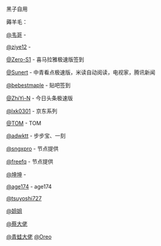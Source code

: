 黑子自用

薅羊毛：

[@韦哥]( https://github.com/zsl119)  -   

[@ziye12](https://github.com/ziye888/JavaScript) -                                 

[@Zero-S1](https://github.com/Zero-S1/xmly_speed) - 喜马拉雅极速版签到

[@Sunert](https://github.com/Sunert/Scripts) - 中青看点极速版，米读自动阅读，电视家，腾讯新闻

[@bebestmaple](https://github.com/bebestmaple/Tieba_Github-Actions) - 贴吧签到

[@ZhiYi-N](https://github.com/ZhiYi-N/Private-Script) - 今日头条极速版

[@lxk0301](https://github.com/LXK9301/jd_scripts/tree/master) - 京东系列

[@TOM](https://github.com/xl2101200) - TOM

[@adwktt](https://github.com/adwktt/adwktt) - 步步宝、一刻

[@sngxpro](https://github.com/sngxpro/proxies) - 节点提供

[@freefq](https://github.com/freefq) - 节点提供

[@坤坤](https://github.com/caixukun112/js) - 

[@age174](https://github.com/age174/-) - age174

[@tsuyoshi727](https://github.com/tsuyoshi727)

[@姐姐](https://github.com/CenBoMin/GithubSync)

[@蔡大佬](https://github.com/caixukun1991)

[@青蛙大佬](https://github.com/smiek2221/scripts)
[@Oreo](https://github.com/Oreomeow/)
